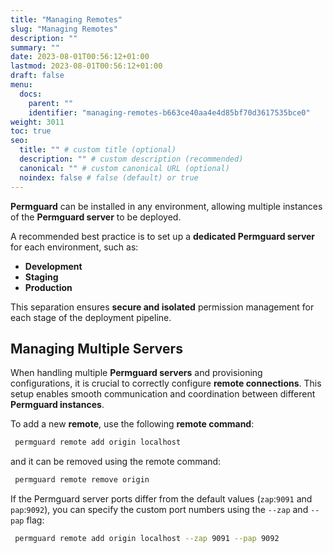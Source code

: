 ```yaml
---
title: "Managing Remotes"
slug: "Managing Remotes"
description: ""
summary: ""
date: 2023-08-01T00:56:12+01:00
lastmod: 2023-08-01T00:56:12+01:00
draft: false
menu:
  docs:
    parent: ""
    identifier: "managing-remotes-b663ce40aa4e4d85bf70d3617535bce0"
weight: 3011
toc: true
seo:
  title: "" # custom title (optional)
  description: "" # custom description (recommended)
  canonical: "" # custom canonical URL (optional)
  noindex: false # false (default) or true
---
```

**Permguard** can be installed in any environment, allowing multiple instances of the **Permguard server** to be deployed.

A recommended best practice is to set up a **dedicated Permguard server** for each environment, such as:
- **Development**
- **Staging**
- **Production**

This separation ensures **secure and isolated** permission management for each stage of the deployment pipeline.

## Managing Multiple Servers

When handling multiple **Permguard servers** and provisioning configurations, it is crucial to correctly configure **remote connections**.
This setup enables smooth communication and coordination between different **Permguard instances**.

To add a new **remote**, use the following **remote command**:

```bash
 permguard remote add origin localhost
```

and it can be removed using the remote command:

```bash
 permguard remote remove origin
```

If the Permguard server ports differ from the default values (`zap`:`9091` and `pap`:`9092`), you can specify the custom port numbers using the `--zap` and `--pap` flag:

```bash
 permguard remote add origin localhost --zap 9091 --pap 9092
```

